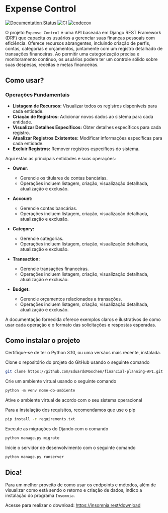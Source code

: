 # Expense Control

[![Documentation Status](https://readthedocs.org/projects/financial-planning-api/badge/?version=latest)](https://financial-planning-api.readthedocs.io/en/latest/?badge=latest) 
![CI](https://github.com/EduardoMoschen/financial-planning-API/actions/workflows/pipeline.yaml/badge.svg) 
[![codecov](https://codecov.io/gh/EduardoMoschen/financial-planning-API/graph/badge.svg?token=LZXNMFQYO8)](https://codecov.io/gh/EduardoMoschen/financial-planning-API)

O projeto `Expense Control` é uma API baseada em Django REST Framework (DRF) que capacita os usuários a gerenciar suas finanças pessoais com eficiência. Oferece recursos abrangentes, incluindo criação de perfis, contas, categorias e orçamentos, juntamente com um registro detalhado de transações financeiras. Ao permitir uma categorização precisa e monitoramento contínuo, os usuários podem ter um controle sólido sobre suas despesas, receitas e metas financeiras.

## Como usar?

### Operações Fundamentais

- **Listagem de Recursos:** Visualizar todos os registros disponíveis para cada entidade.
- **Criação de Registros:** Adicionar novos dados ao sistema para cada entidade.
- **Visualizar Detalhes Específicos:** Obter detalhes específicos para cada registro.
- **Atualizar Registros Existentes:** Modificar informações específicas para cada entidade.
- **Excluir Registros:** Remover registros específicos do sistema.

Aqui estão as principais entidades e suas operações:

* **Owner:**
    - Gerencie os titulares de contas bancárias.
    - Operações incluem listagem, criação, visualização detalhada, atualização e exclusão.

* **Account:**
    - Gerencie contas bancárias.
    - Operações incluem listagem, criação, visualização detalhada, atualização e exclusão.

* **Category:**
    - Gerencie categorias.
    - Operações incluem listagem, criação, visualização detalhada, atualização e exclusão.

* **Transaction:**
    - Gerencie transações financeiras.
    - Operações incluem listagem, criação, visualização detalhada, atualização e exclusão.

* **Budget:**
    - Gerencie orçamentos relacionados a transações.
    - Operações incluem listagem, criação, visualização detalhada, atualização e exclusão.

A documentação fornecida oferece exemplos claros e ilustrativos de como usar cada operação e o formato das solicitações e respostas esperadas. 

## Como instalar o projeto

Certifique-se de ter o Python 3.10, ou uma versãos mais recente, instalada.

Clone o repositório do projeto do GitHub usando o seguinte comando

```bash
git clone https://github.com/EduardoMoschen/financial-planning-API.git
```

Crie um ambiente virtual usando o seguinte comando

```python
python -m venv nome-do-ambiente
```

Ative o ambiente virtual de acordo com o seu sistema operacional

Para a instalação dos requisitos, recomendamos que use o pip

```bash
pip install -r requirements.txt
```

Execute as migrações do Djando com o comando
    
```python
python manage.py migrate
```

Inicie o servidor de desenvolvimento com o seguinte comando

```python
python manage.py runserver
```

## Dica!

Para um melhor proveito de como usar os endpoints e métodos, além de visualizar como está sendo o retorno e criação de dados, indico a instalação do programa `Insomnia`.

Acesse para realizar o download: <https://insomnia.rest/download>

